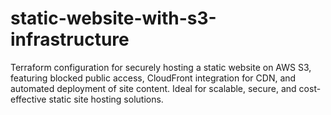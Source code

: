 # static-website-with-s3-infrastructure
Terraform configuration for securely hosting a static website on AWS S3, featuring blocked public access, CloudFront integration for CDN, and automated deployment of site content. Ideal for scalable, secure, and cost-effective static site hosting solutions.

